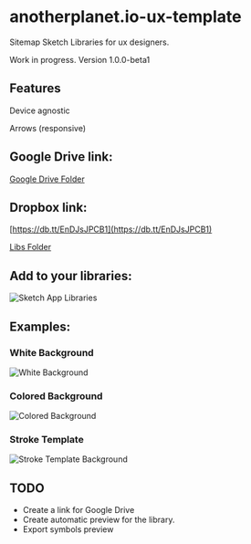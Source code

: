 # anotherplanet.io-ux-template

Sitemap Sketch Libraries for ux designers.

Work in progress. Version 1.0.0-beta1

## Features

Device agnostic

Arrows (responsive)

## Google Drive link:

[Google Drive Folder](https://drive.google.com/drive/folders/0B-VAFp96WBFgc1R5OHM4VV8xSG8?usp=sharing)

## Dropbox link:

[https://db.tt/EnDJsJPCB1](https://db.tt/EnDJsJPCB1)

[Libs Folder](https://www.dropbox.com/sh/wxtkm4dfyl5dmwa/AAADfPXxCWib8pJdLwdigeuZa?dl=0)

## Add to your libraries:

![Sketch App Libraries](./assets/libraries-sketchapp.png)

## Examples:

### White Background

![White Background](./assets/ux-white-background.png)

### Colored Background

![Colored Background](./assets/ux-fill-color-background.png)

### Stroke Template

![Stroke Template Background](./assets/ux-stroke-color-background.png)

## TODO

- Create a link for Google Drive
- Create automatic preview for the library.
- Export symbols preview
